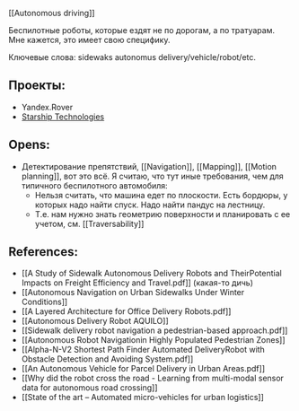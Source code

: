 [[Autonomous driving]]

Беспилотные роботы, которые ездят не по дорогам, а по тратуарам. Мне кажется, это имеет свою специфику.

Ключевые слова: sidewaks autonomus delivery/vehicle/robot/etc.

## Проекты:
- Yandex.Rover
- [Starship Technologies](https://www.starship.xyz/)

## Opens:
- Детектирование препятствий, [[Navigation]], [[Mapping]], [[Motion planning]], вот это всё. Я считаю, что тут иные требования, чем для типичного беспилотного автомобиля:
	- Нельзя считать, что машина едет по плоскости. Есть бордюры, у которых надо найти спуск. Надо найти пандус на лестницу.
	- Т.е. нам нужно знать геометрию поверхности и планировать с ее учетом, см. [[Traversability]]

## References:
- [[A Study of Sidewalk Autonomous Delivery Robots and TheirPotential Impacts on Freight Efficiency and Travel.pdf]] (какая-то дичь)
- [[Autonomous Navigation on Urban Sidewalks Under Winter Conditions]]
- [[A Layered Architecture for Office Delivery Robots.pdf]]
- [[Autonomous Delivery Robot AQUILO]]
- [[Sidewalk delivery robot navigation a pedestrian-based approach.pdf]]
- [[Autonomous Robot Navigationin Highly Populated Pedestrian Zones]]
- [[Alpha-N-V2 Shortest Path Finder Automated DeliveryRobot with Obstacle Detection and Avoiding System.pdf]]
- [[An Autonomous Vehicle for Parcel Delivery in Urban Areas.pdf]]
- [[Why did the robot cross the road - Learning from multi-modal sensor data for autonomous road crossing]]
- [[State of the art – Automated micro-vehicles for urban logistics]]

